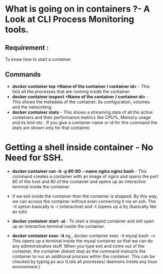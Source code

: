 # What is going on in containers ?- A Look at CLI Process Monitoring tools.

## Requirement :
To know how to start a container.

## Commands 
* **docker container top <Name of the container / container id>** - This lists all the processes that are running inside the container.
* **docker container inspect <Name of the container / container id>** - This shows the metadata of the container. Its configuration, volumes and the networking.
* **docker container stats** - This shows a streaming data of all the active containers and their performance metrics like CPU%, Memory usage and its limit etc.. If you give a container name or id for this command the stats are shown only for that container.


# Getting a shell inside container - No Need for SSH.

* **docker container run -it -p 80:80 --name nginx nginx bash** - This command creates a container with an image of nginx and opens the port 80 of the host and 80 of the container and opens up an interactive terminal inside the container.

* If we exit inside the container then the container is stopped. By this way, we can access the container without even connecting it via an ssh. The -it option basically is -i (interactive) and -t (opens up a tty /basically like an ssh)

* **docker container start -ai <Name or container id>** -  To start a stopped container and still open up an interactive terminal inside the container.

* **docker container exec -it <Name or container id> <Additional command or program to run>** eg., docker container exec -it mysql bash --> This opens up a terminal inside the mysql container so that we can do any admininstrative stuff. When you type exit and come out of the container, the container doesnt stop as the command instructs the container to run an additional process within the container. This can be checked by typing ps aux (Lists all processes/ daemons inside any linux environment.)
